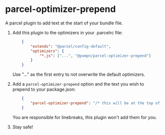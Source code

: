 # parcel-optimizer-prepend

A parcel plugin to add text at the start of your bundle file.

1. Add this plugin to the optimizers in your .parcelrc file:

	```json
		{
			"extends": "@parcel/config-default",
			"optimizers": {
				"*.js": ["...", "@pumpn/parcel-optimizer-prepend"]
			}
		}
	```

	Use "..." as the first entry to not overwrite the default optimizers.

2. Add a `parcel-optimizer-prepend` option and the text you wish to prepend to your package.json:

	```json
		{
			"parcel-optimizer-prepend": "/* this will be at the top of the file */\n"
		}
	```

	You are responsible for linebreaks, this plugin won't add them for you.

3. Stay safe!
